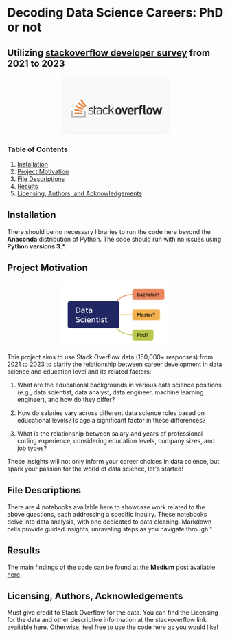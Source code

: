 # Decoding Data Science Careers: PhD or not
## Utilizing [stackoverflow developer survey](https://survey.stackoverflow.co/2023/) from 2021 to 2023

<div align="center">
  <img src="https://github.com/Ting-DS/stackoverflow_survey_analysis/blob/main/stackoverflow.png" width="50%">
</div>

### Table of Contents

1. [Installation](#installation)
2. [Project Motivation](#motivation)
3. [File Descriptions](#files)
4. [Results](#results)
5. [Licensing, Authors, and Acknowledgements](#licensing)

## Installation <a name="installation"></a>

There should be no necessary libraries to run the code here beyond the **Anaconda** distribution of Python.  The code should run with no issues using **Python versions 3.***.

## Project Motivation<a name="motivation"></a>

<div align="center">
  <img src="https://github.com/Ting-DS/stackoverflow_survey_analysis/blob/main/DS.png" width="50%">
</div>

This project aims to use Stack Overflow data (150,000+ responses) from 2021 to 2023 to clarify the relationship between career development in data science and education level and its related factors:

1. What are the educational backgrounds in various data science positions (e.g., data scientist, data analyst, data engineer, machine learning engineer), and how do they differ?

2. How do salaries vary across different data science roles based on educational levels? Is age a significant factor in these differences?

3. What is the relationship between salary and years of professional coding experience, considering education levels, company sizes, and job types?

These insights will not only inform your career choices in data science, but spark your passion for the world of data science, let's started!

## File Descriptions <a name="files"></a>

There are 4 notebooks available here to showcase work related to the above questions, each addressing a specific inquiry. These notebooks delve into data analysis, with one dedicated to data cleaning. Markdown cells provide guided insights, unraveling steps as you navigate through."

## Results<a name="results"></a>

The main findings of the code can be found at the **Medium** post available [here](https://medium.com/@LobsterTing/revealing-data-science-careers-is-a-phd-a-necessity-487ac40ceac6).

## Licensing, Authors, Acknowledgements<a name="licensing"></a>

Must give credit to Stack Overflow for the data.  You can find the Licensing for the data and other descriptive information at the stackoverflow link available [here](https://survey.stackoverflow.co/2023/).  Otherwise, feel free to use the code here as you would like! 
